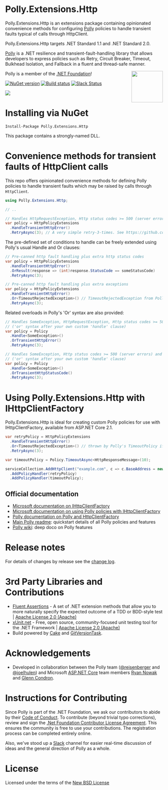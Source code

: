 # Polly.Extensions.Http

Polly.Extensions.Http is an extensions package containing opinionated convenience methods for configuring [Polly](https://github.com/App-vNext/Polly) policies to handle transient faults typical of calls through HttpClient.

Polly.Extensions.Http targets .NET Standard 1.1 and .NET Standard 2.0.

[Polly](https://github.com/App-vNext/Polly) is a .NET resilience and transient-fault-handling library that allows developers to express policies such as Retry, Circuit Breaker, Timeout, Bulkhead Isolation, and Fallback in a fluent and thread-safe manner.  

[<img align="right" src="https://github.com/dotnet/swag/raw/master/logo/dotnetfoundation_v4_small.png" width="100" />](https://www.dotnetfoundation.org/)
Polly is a member of the [.NET Foundation](https://www.dotnetfoundation.org/about)!

[![NuGet version](https://badge.fury.io/nu/Polly.Extensions.Http.svg)](https://badge.fury.io/nu/Polly.Extensions.Http) [![Build status](https://ci.appveyor.com/api/projects/status/hrkj98y8jpahnvy4?svg=true)](https://ci.appveyor.com/project/joelhulen/polly-extensions-http) [![Slack Status](http://www.pollytalk.org/badge.svg)](http://www.pollytalk.org)

![](https://raw.github.com/App-vNext/Polly/master/Polly-Logo.png)

# Installing via NuGet

    Install-Package Polly.Extensions.Http

This package contains a strongly-named DLL.  

# Convenience methods for transient faults of HttpClient calls

This repo offers opinionated convenience methods for defining Polly policies to handle transient faults which may be raised by calls through `HttpClient`.  

```csharp
using Polly.Extensions.Http;

// ..

// Handles HttpRequestException, Http status codes >= 500 (server errors) and status code 408 (request timeout)
var policy = HttpPolicyExtensions
  .HandleTransientHttpError()
  .RetryAsync(3); // A very simple retry-3-times. See https://github.com/App-vNext/Polly for the many richer Policy configuration options available.
```

The pre-defined set of conditions to handle can be freely extended using Polly's usual Handle and Or clauses:

```csharp
// Pre-canned http fault handling plus extra http status codes
var policy = HttpPolicyExtensions
  .HandleTransientHttpError()
  .OrResult(response => (int)response.StatusCode == someStatusCode) 
  .RetryAsync(3);

// Pre-canned http fault handling plus extra exceptions
var policy = HttpPolicyExtensions
  .HandleTransientHttpError()
  .Or<TimeoutRejectedException>() // TimeoutRejectedException from Polly's TimeoutPolicy
  .RetryAsync(3);
```

Related overloads in Polly's 'Or' syntax are also provided:

```csharp
// Handles SomeException, HttpRequestException, Http status codes >= 500 (server errors) and status code 408 (request timeout)
// ('or' syntax after your own custom 'handle' clause)
var policy = Policy
  .Handle<SomeException>()
  .OrTransientHttpError()
  .RetryAsync(3);

// Handles SomeException, Http status codes >= 500 (server errors) and status code 408 (request timeout)
// ('or' syntax after your own custom 'handle' clause)
var policy = Policy
  .Handle<SomeException>()
  .OrTransientHttpStatusCode()
  .RetryAsync(3);
```

# Using Polly.Extensions.Http with IHttpClientFactory

Polly.Extensions.Http is ideal for creating custom Polly policies for use with IHttpClientFactory, available from ASP.NET Core 2.1.

```csharp
var retryPolicy = HttpPolicyExtensions
  .HandleTransientHttpError()
  .Or<TimeoutRejectedException>() // thrown by Polly's TimeoutPolicy if the inner execution times out
  .RetryAsync(3);

var timeoutPolicy = Policy.TimeoutAsync<HttpResponseMessage>(10);  

serviceCollection.AddHttpClient("example.com", c => c.BaseAddress = new Uri("http://example.com"))
  .AddPolicyHandler(retryPolicy)
  .AddPolicyHandler(timeoutPolicy);
```

## Official documentation

+ [Microsoft documentation on IHttpClientFactory](https://docs.microsoft.com/en-gb/aspnet/core/fundamentals/http-requests?view=aspnetcore-2.1)
+ [Microsoft documentation on using Polly policies with IHttpClientFactory](https://docs.microsoft.com/en-gb/aspnet/core/fundamentals/http-requests?view=aspnetcore-2.1#use-polly-based-handlers)
+ [Polly documentation on Polly and HttpClientFactory](https://github.com/App-vNext/Polly/wiki/Polly-and-HttpClientFactory)
+ [Main Polly readme](https://github.com/App-vNext/Polly): quickstart details of all Polly policies and features
+ [Polly wiki](https://github.com/App-vNext/Polly/wiki): deep doco on Polly features


# Release notes

For details of changes by release see the [change log](CHANGELOG.md).  

# 3rd Party Libraries and Contributions

* [Fluent Assertions](https://github.com/fluentassertions/fluentassertions) - A set of .NET extension methods that allow you to more naturally specify the expected outcome of a TDD or BDD-style test | [Apache License 2.0 (Apache)](https://github.com/dennisdoomen/fluentassertions/blob/develop/LICENSE)
* [xUnit.net](https://github.com/xunit/xunit) - Free, open source, community-focused unit testing tool for the .NET Framework | [Apache License 2.0 (Apache)](https://github.com/xunit/xunit/blob/master/license.txt)
* Build powered by [Cake](http://cakebuild.net/) and [GitVersionTask](https://github.com/GitTools/GitVersion).

# Acknowledgements

* Developed in collaboration between the Polly team ([@reisenberger](https://github.com/reisenberger) and [@joelhulen](https://github.com/joelhulen)) and Microsoft [ASP.NET Core](https://www.asp.net/core/) team members [Ryan Nowak](https://github.com/rynowak) and [Glenn Condron](https://github.com/glennc).

# Instructions for Contributing

Since Polly is part of the .NET Foundation, we ask our contributors to abide by their [Code of Conduct](https://www.dotnetfoundation.org/code-of-conduct).  To contribute (beyond trivial typo corrections), review and sign the [.Net Foundation Contributor License Agreement](https://cla.dotnetfoundation.org/). This ensures the community is free to use your contributions.  The registration process can be completed entirely online.

Also, we've stood up a [Slack](http://www.pollytalk.org) channel for easier real-time discussion of ideas and the general direction of Polly as a whole. 

# License

Licensed under the terms of the [New BSD License](http://opensource.org/licenses/BSD-3-Clause)
